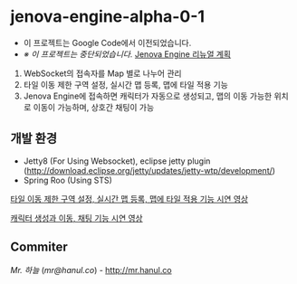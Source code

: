# jenova-engine-alpha-0-1

* 이 프로젝트는 Google Code에서 이전되었습니다.
* *※ 이 프로젝트는 중단되었습니다.* [Jenova Engine 리뉴얼 계획](http://blog.mr.hanul.co/2011/08/jenova-engine_24.html)

1. WebSocket의 접속자를 Map 별로 나누어 관리
2. 타일 이동 제한 구역 설정, 실시간 맵 등록, 맵에 타일 적용 기능
3. Jenova Engine에 접속하면 캐릭터가 자동으로 생성되고, 맵의 이동 가능한 위치로 이동이 가능하며, 상호간 채팅이 가능

## 개발 환경
* Jetty8 (For Using Websocket), eclipse jetty plugin (http://download.eclipse.org/jetty/updates/jetty-wtp/development/)
* Spring Roo (Using STS)

[타일 이동 제한 구역 설정, 실시간 맵 등록, 맵에 타일 적용 기능 시연 영상](https://www.youtube.com/embed/Hrhr7IVHiPk)

[캐릭터 생성과 이동, 채팅 기능 시연 영상](https://www.youtube.com/embed/suAOAGrKNC4)

Commiter
----
*Mr. 하늘* (_mr@hanul.co_) - http://mr.hanul.co
